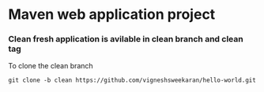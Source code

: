 # Maven web application project

### Clean fresh application is avilable in clean branch and clean tag
To clone the clean branch
```
git clone -b clean https://github.com/vigneshsweekaran/hello-world.git
```
